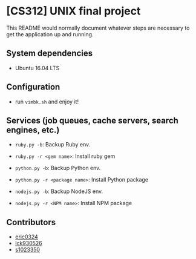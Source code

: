 # [CS312] UNIX final project
This README would normally document whatever steps are necessary to get the application up and running.

## System dependencies
* Ubuntu 16.04 LTS

## Configuration
* run `vimbk.sh` and enjoy it!


## Services (job queues, cache servers, search engines, etc.)

* `ruby.py -b`:  Backup Ruby env.
* `ruby.py -r <gem name>`:  Install ruby gem



* `python.py -b`: Backup Python env.
* `python.py -r <package name>`: Install Python package



* `nodejs.py -b`: Backup NodeJS env.
* `nodejs.py -r <NPM name>`: Install NPM package



## Contributors
* [eric0324](https://github.com/eric0324)
* [lck930526](https://github.com/lck930526)
* [s1023350](https://github.com/s1023350)
